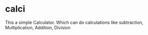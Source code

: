 # calci
This a simple Calculator. Which can do calculations like subtraction, Multiplication, Addition, Division

